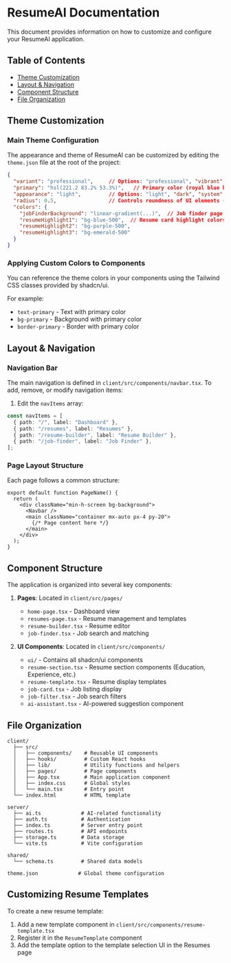 # ResumeAI Documentation

This document provides information on how to customize and configure your ResumeAI application.

## Table of Contents
- [Theme Customization](#theme-customization)
- [Layout & Navigation](#layout--navigation)
- [Component Structure](#component-structure)
- [File Organization](#file-organization)

## Theme Customization

### Main Theme Configuration
The appearance and theme of ResumeAI can be customized by editing the `theme.json` file at the root of the project:

```json
{
  "variant": "professional",     // Options: "professional", "vibrant", "tint"
  "primary": "hsl(221.2 83.2% 53.3%)",   // Primary color (royal blue by default)
  "appearance": "light",         // Options: "light", "dark", "system"
  "radius": 0.5,                 // Controls roundness of UI elements (0-1)
  "colors": {
    "jobFinderBackground": "linear-gradient(...)",  // Job finder page gradient
    "resumeHighlight1": "bg-blue-500",  // Resume card highlight colors
    "resumeHighlight2": "bg-purple-500",
    "resumeHighlight3": "bg-emerald-500"
  }
}
```

### Applying Custom Colors to Components

You can reference the theme colors in your components using the Tailwind CSS classes provided by shadcn/ui.

For example:
- `text-primary` - Text with primary color
- `bg-primary` - Background with primary color
- `border-primary` - Border with primary color

## Layout & Navigation

### Navigation Bar
The main navigation is defined in `client/src/components/navbar.tsx`. To add, remove, or modify navigation items:

1. Edit the `navItems` array:
```typescript
const navItems = [
  { path: "/", label: "Dashboard" },
  { path: "/resumes", label: "Resumes" },
  { path: "/resume-builder", label: "Resume Builder" },
  { path: "/job-finder", label: "Job Finder" },
];
```

### Page Layout Structure
Each page follows a common structure:

```tsx
export default function PageName() {
  return (
    <div className="min-h-screen bg-background">
      <Navbar />
      <main className="container mx-auto px-4 py-20">
        {/* Page content here */}
      </main>
    </div>
  );
}
```

## Component Structure

The application is organized into several key components:

1. **Pages**: Located in `client/src/pages/`
   - `home-page.tsx` - Dashboard view
   - `resumes-page.tsx` - Resume management and templates
   - `resume-builder.tsx` - Resume editor
   - `job-finder.tsx` - Job search and matching

2. **UI Components**: Located in `client/src/components/`
   - `ui/` - Contains all shadcn/ui components
   - `resume-section.tsx` - Resume section components (Education, Experience, etc.)
   - `resume-template.tsx` - Resume display templates
   - `job-card.tsx` - Job listing display
   - `job-filter.tsx` - Job search filters
   - `ai-assistant.tsx` - AI-powered suggestion component

## File Organization

```
client/
  ├── src/
  │   ├── components/    # Reusable UI components
  │   ├── hooks/         # Custom React hooks
  │   ├── lib/           # Utility functions and helpers
  │   ├── pages/         # Page components
  │   ├── App.tsx        # Main application component
  │   ├── index.css      # Global styles
  │   └── main.tsx       # Entry point
  └── index.html         # HTML template

server/
  ├── ai.ts             # AI-related functionality
  ├── auth.ts           # Authentication
  ├── index.ts          # Server entry point
  ├── routes.ts         # API endpoints
  ├── storage.ts        # Data storage
  └── vite.ts           # Vite configuration

shared/
  └── schema.ts         # Shared data models

theme.json             # Global theme configuration
```

## Customizing Resume Templates

To create a new resume template:

1. Add a new template component in `client/src/components/resume-template.tsx`
2. Register it in the `ResumeTemplate` component
3. Add the template option to the template selection UI in the Resumes page